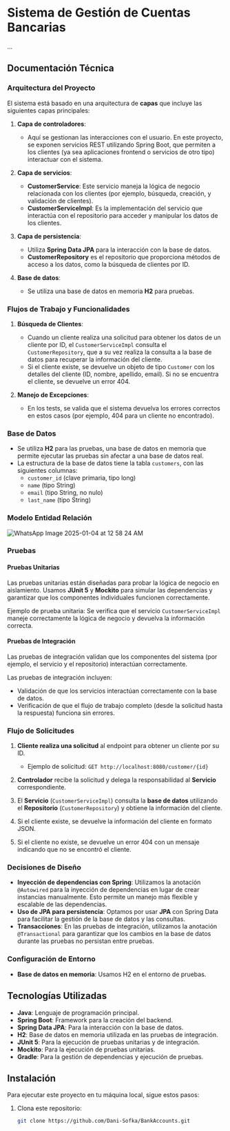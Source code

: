 # Sistema de Gestión de Cuentas Bancarias

...

## Documentación Técnica

### Arquitectura del Proyecto

El sistema está basado en una arquitectura de **capas** que incluye las siguientes capas principales:

1. **Capa de controladores**:
   - Aquí se gestionan las interacciones con el usuario. En este proyecto, se exponen servicios REST utilizando Spring Boot, que permiten a los clientes (ya sea aplicaciones frontend o servicios de otro tipo) interactuar con el sistema.

2. **Capa de servicios**:
   - **CustomerService**: Este servicio maneja la lógica de negocio relacionada con los clientes (por ejemplo, búsqueda, creación, y validación de clientes).
   - **CustomerServiceImpl**: Es la implementación del servicio que interactúa con el repositorio para acceder y manipular los datos de los clientes.

3. **Capa de persistencia**:
   - Utiliza **Spring Data JPA** para la interacción con la base de datos.
   - **CustomerRepository** es el repositorio que proporciona métodos de acceso a los datos, como la búsqueda de clientes por ID.

4. **Base de datos**:
   - Se utiliza una base de datos en memoria **H2** para pruebas.

### Flujos de Trabajo y Funcionalidades

1. **Búsqueda de Clientes**:
   - Cuando un cliente realiza una solicitud para obtener los datos de un cliente por ID, el `CustomerServiceImpl` consulta el `CustomerRepository`, que a su vez realiza la consulta a la base de datos para recuperar la información del cliente.
   - Si el cliente existe, se devuelve un objeto de tipo `Customer` con los detalles del cliente (ID, nombre, apellido, email). Si no se encuentra el cliente, se devuelve un error 404.

2. **Manejo de Excepciones**:
   - En los tests, se valida que el sistema devuelva los errores correctos en estos casos (por ejemplo, 404 para un cliente no encontrado).

### Base de Datos
- Se utiliza **H2** para las pruebas, una base de datos en memoria que permite ejecutar las pruebas sin afectar a una base de datos real.
- La estructura de la base de datos tiene la tabla `customers`, con las siguientes columnas:
  - `customer_id` (clave primaria, tipo long)
  - `name` (tipo String)
  - `email` (tipo String, no nulo)
  - `last_name` (tipo String)

### Modelo Entidad Relación

![WhatsApp Image 2025-01-04 at 12 58 24 AM](https://github.com/user-attachments/assets/e5284d01-c45d-4be4-be49-60d8eaf5fc27)

### Pruebas

#### Pruebas Unitarias

Las pruebas unitarias están diseñadas para probar la lógica de negocio en aislamiento. Usamos **JUnit 5** y **Mockito** para simular las dependencias y garantizar que los componentes individuales funcionen correctamente.

Ejemplo de prueba unitaria: Se verifica que el servicio `CustomerServiceImpl` maneje correctamente la lógica de negocio y devuelva la información correcta.

#### Pruebas de Integración

Las pruebas de integración validan que los componentes del sistema (por ejemplo, el servicio y el repositorio) interactúan correctamente.

Las pruebas de integración incluyen:
- Validación de que los servicios interactúan correctamente con la base de datos.
- Verificación de que el flujo de trabajo completo (desde la solicitud hasta la respuesta) funciona sin errores.

### Flujo de Solicitudes

1. **Cliente realiza una solicitud** al endpoint para obtener un cliente por su ID.
   - Ejemplo de solicitud: `GET http://localhost:8080/customer/{id}`

2. **Controlador** recibe la solicitud y delega la responsabilidad al **Servicio** correspondiente.

3. El **Servicio** (`CustomerServiceImpl`) consulta la **base de datos** utilizando el **Repositorio** (`CustomerRepository`) y obtiene la información del cliente.

4. Si el cliente existe, se devuelve la información del cliente en formato JSON.

5. Si el cliente no existe, se devuelve un error 404 con un mensaje indicando que no se encontró el cliente.

### Decisiones de Diseño

- **Inyección de dependencias con Spring**: Utilizamos la anotación `@Autowired` para la inyección de dependencias en lugar de crear instancias manualmente. Esto permite un manejo más flexible y escalable de las dependencias.
- **Uso de JPA para persistencia**: Optamos por usar **JPA** con Spring Data para facilitar la gestión de la base de datos y las consultas.
- **Transacciones**: En las pruebas de integración, utilizamos la anotación `@Transactional` para garantizar que los cambios en la base de datos durante las pruebas no persistan entre pruebas.

### Configuración de Entorno

- **Base de datos en memoria**: Usamos H2 en el entorno de pruebas.

## Tecnologías Utilizadas

- **Java**: Lenguaje de programación principal.
- **Spring Boot**: Framework para la creación del backend.
- **Spring Data JPA**: Para la interacción con la base de datos.
- **H2**: Base de datos en memoria utilizada en las pruebas de integración.
- **JUnit 5**: Para la ejecución de pruebas unitarias y de integración.
- **Mockito**: Para la ejecución de pruebas unitarias.
- **Gradle**: Para la gestión de dependencias y ejecución de pruebas.

## Instalación

Para ejecutar este proyecto en tu máquina local, sigue estos pasos:

1. Clona este repositorio:
   ```bash
   git clone https://github.com/Dani-Sofka/BankAccounts.git
